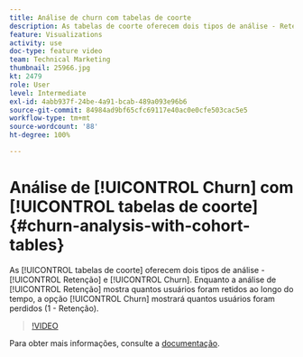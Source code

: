 ```yaml
---
title: Análise de churn com tabelas de coorte
description: As tabelas de coorte oferecem dois tipos de análise - Retenção e Churn. Enquanto a análise de Retenção mostra quantos usuários foram retidos ao longo do tempo, a opção Churn mostrará quantos usuários foram perdidos (1 - Retenção).
feature: Visualizations
activity: use
doc-type: feature video
team: Technical Marketing
thumbnail: 25966.jpg
kt: 2479
role: User
level: Intermediate
exl-id: 4abb937f-24be-4a91-bcab-489a093e96b6
source-git-commit: 84984ad9bf65cfc69117e40ac0e0cfe503cac5e5
workflow-type: tm+mt
source-wordcount: '88'
ht-degree: 100%

---
```


# Análise de [!UICONTROL Churn] com [!UICONTROL tabelas de coorte] {#churn-analysis-with-cohort-tables}

As [!UICONTROL tabelas de coorte] oferecem dois tipos de análise - [!UICONTROL Retenção] e [!UICONTROL Churn]. Enquanto a análise de [!UICONTROL Retenção] mostra quantos usuários foram retidos ao longo do tempo, a opção [!UICONTROL Churn] mostrará quantos usuários foram perdidos (1 - Retenção).

>[!VIDEO](https://video.tv.adobe.com/v/25966/?quality=12&learn=on)

Para obter mais informações, consulte a [documentação](https://experienceleague.adobe.com/docs/analytics/analyze/analysis-workspace/visualizations/cohort-table/cohort-analysis.html?lang=pt-BR).
